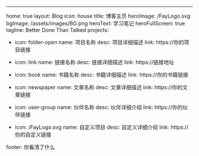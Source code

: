 ---
home: true
layout: Blog
icon: house
title: 博客主页
heroImage: /FayLogo.svg
bgImage: /assets/images/BG.png
heroText: 学习笔记
heroFullScreen: true
tagline: Better Done Than Talked
projects:
  - icon: folder-open
    name: 项目名称
    desc: 项目详细描述
    link: https://你的项目链接

  - icon: link
    name: 链接名称
    desc: 链接详细描述
    link: https://链接地址

  - icon: book
    name: 书籍名称
    desc: 书籍详细描述
    link: https://你的书籍链接

  - icon: newspaper
    name: 文章名称
    desc: 文章详细描述
    link: https://你的文章链接

  - icon: user-group
    name: 伙伴名称
    desc: 伙伴详细介绍
    link: https://你的伙伴链接

  - icon: /FayLogo.svg
    name: 自定义项目
    desc: 自定义详细介绍
    link: https://你的自定义链接

footer: 你看清了什么

